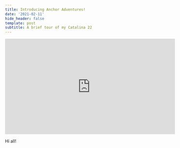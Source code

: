 ```yaml
---
title: Introducing Anchor Adventures!
date: '2021-02-11'
hide_header: false
template: post
subtitle: A brief tour of my Catalina 22
---
```

<iframe width="560" height="315" src="https://www.youtube.com/embed/Nk2j8-O4Hnk" frameborder="0" allow="accelerometer; autoplay; clipboard-write; encrypted-media; gyroscope; picture-in-picture" allowfullscreen></iframe>


Hi all!
